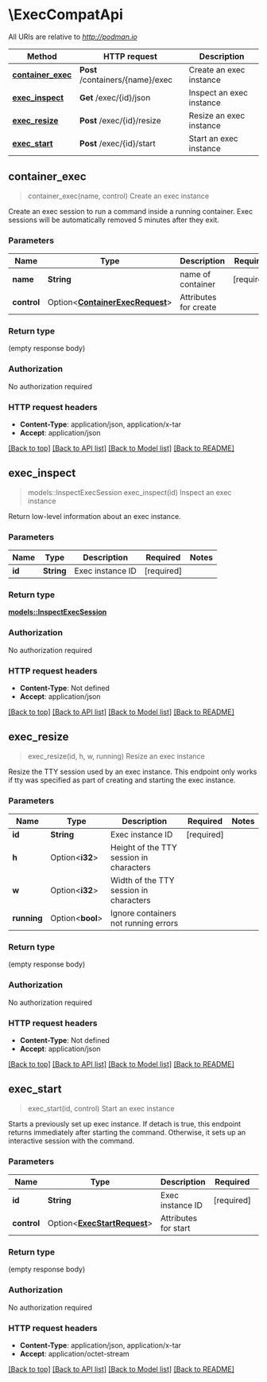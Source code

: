 # \ExecCompatApi

All URIs are relative to *http://podman.io*

Method | HTTP request | Description
------------- | ------------- | -------------
[**container_exec**](ExecCompatApi.md#container_exec) | **Post** /containers/{name}/exec | Create an exec instance
[**exec_inspect**](ExecCompatApi.md#exec_inspect) | **Get** /exec/{id}/json | Inspect an exec instance
[**exec_resize**](ExecCompatApi.md#exec_resize) | **Post** /exec/{id}/resize | Resize an exec instance
[**exec_start**](ExecCompatApi.md#exec_start) | **Post** /exec/{id}/start | Start an exec instance



## container_exec

> container_exec(name, control)
Create an exec instance

Create an exec session to run a command inside a running container. Exec sessions will be automatically removed 5 minutes after they exit.

### Parameters


Name | Type | Description  | Required | Notes
------------- | ------------- | ------------- | ------------- | -------------
**name** | **String** | name of container | [required] |
**control** | Option<[**ContainerExecRequest**](ContainerExecRequest.md)> | Attributes for create |  |

### Return type

 (empty response body)

### Authorization

No authorization required

### HTTP request headers

- **Content-Type**: application/json, application/x-tar
- **Accept**: application/json

[[Back to top]](#) [[Back to API list]](../README.md#documentation-for-api-endpoints) [[Back to Model list]](../README.md#documentation-for-models) [[Back to README]](../README.md)


## exec_inspect

> models::InspectExecSession exec_inspect(id)
Inspect an exec instance

Return low-level information about an exec instance.

### Parameters


Name | Type | Description  | Required | Notes
------------- | ------------- | ------------- | ------------- | -------------
**id** | **String** | Exec instance ID | [required] |

### Return type

[**models::InspectExecSession**](InspectExecSession.md)

### Authorization

No authorization required

### HTTP request headers

- **Content-Type**: Not defined
- **Accept**: application/json

[[Back to top]](#) [[Back to API list]](../README.md#documentation-for-api-endpoints) [[Back to Model list]](../README.md#documentation-for-models) [[Back to README]](../README.md)


## exec_resize

> exec_resize(id, h, w, running)
Resize an exec instance

Resize the TTY session used by an exec instance. This endpoint only works if tty was specified as part of creating and starting the exec instance. 

### Parameters


Name | Type | Description  | Required | Notes
------------- | ------------- | ------------- | ------------- | -------------
**id** | **String** | Exec instance ID | [required] |
**h** | Option<**i32**> | Height of the TTY session in characters |  |
**w** | Option<**i32**> | Width of the TTY session in characters |  |
**running** | Option<**bool**> | Ignore containers not running errors |  |

### Return type

 (empty response body)

### Authorization

No authorization required

### HTTP request headers

- **Content-Type**: Not defined
- **Accept**: application/json

[[Back to top]](#) [[Back to API list]](../README.md#documentation-for-api-endpoints) [[Back to Model list]](../README.md#documentation-for-models) [[Back to README]](../README.md)


## exec_start

> exec_start(id, control)
Start an exec instance

Starts a previously set up exec instance. If detach is true, this endpoint returns immediately after starting the command. Otherwise, it sets up an interactive session with the command.

### Parameters


Name | Type | Description  | Required | Notes
------------- | ------------- | ------------- | ------------- | -------------
**id** | **String** | Exec instance ID | [required] |
**control** | Option<[**ExecStartRequest**](ExecStartRequest.md)> | Attributes for start |  |

### Return type

 (empty response body)

### Authorization

No authorization required

### HTTP request headers

- **Content-Type**: application/json, application/x-tar
- **Accept**: application/octet-stream

[[Back to top]](#) [[Back to API list]](../README.md#documentation-for-api-endpoints) [[Back to Model list]](../README.md#documentation-for-models) [[Back to README]](../README.md)

